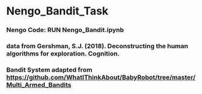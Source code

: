 # Nengo_Bandit_Task
### Nengo Code: RUN Nengo_Bandit.ipynb
### data from Gershman, S.J. (2018). Deconstructing the human algorithms for exploration. Cognition.
### Bandit System adapted from https://github.com/WhatIThinkAbout/BabyRobot/tree/master/Multi_Armed_Bandits

